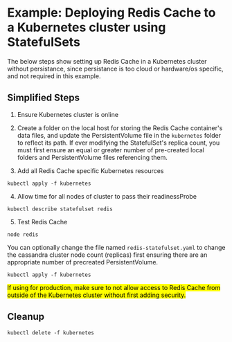 # Example: Deploying Redis Cache to a Kubernetes cluster using StatefulSets

The below steps show setting up Redis Cache in a Kubernetes cluster without persistance, since persistance is too cloud or hardware/os specific, and not required in this example.

## Simplified Steps

1) Ensure Kubernetes cluster is online

2) Create a folder on the local host for storing the Redis Cache container's data files, and update the PersistentVolume file in the `kubernetes` folder to reflect its path.  If ever modifying the StatefulSet's replica count, you must first ensure an equal or greater number of pre-created local folders and PersistentVolume files referencing them.

3) Add all Redis Cache specific Kubernetes resources

```
kubectl apply -f kubernetes
```

4) Allow time for all nodes of cluster to pass their readinessProbe

```
kubectl describe statefulset redis
```

5) Test Redis Cache

```
node redis
```

You can optionally change the file named `redis-statefulset.yaml` to change the cassandra cluster node count (replicas) first ensuring there are an appropriate number of precreated PersistentVolume.

```
kubectl apply -f kubernetes
```

<mark>If using for production, make sure to not allow access to Redis Cache from outside of the Kubernetes cluster without first adding security.</mark>


## Cleanup

```
kubectl delete -f kubernetes
```

